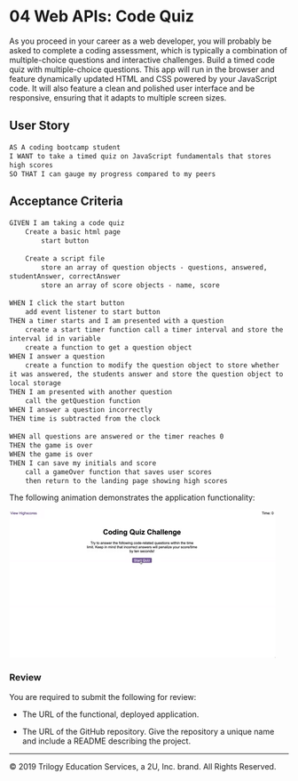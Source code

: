 # 04 Web APIs: Code Quiz

As you proceed in your career as a web developer, you will probably be asked to complete a coding assessment, which is typically a combination of multiple-choice questions and interactive challenges. Build a timed code quiz with multiple-choice questions. This app will run in the browser and feature dynamically updated HTML and CSS powered by your JavaScript code. It will also feature a clean and polished user interface and be responsive, ensuring that it adapts to multiple screen sizes.

## User Story

```
AS A coding bootcamp student
I WANT to take a timed quiz on JavaScript fundamentals that stores high scores
SO THAT I can gauge my progress compared to my peers
```

## Acceptance Criteria

```
GIVEN I am taking a code quiz
    Create a basic html page
        start button

    Create a script file
        store an array of question objects - questions, answered, studentAnswer, correctAnswer
        store an array of score objects - name, score

WHEN I click the start button
    add event listener to start button
THEN a timer starts and I am presented with a question
    create a start timer function call a timer interval and store the interval id in variable
    create a function to get a question object
WHEN I answer a question
    create a function to modify the question object to store whether it was answered, the students answer and store the question object to local storage
THEN I am presented with another question
    call the getQuestion function
WHEN I answer a question incorrectly
THEN time is subtracted from the clock

WHEN all questions are answered or the timer reaches 0
THEN the game is over
WHEN the game is over
THEN I can save my initials and score
    call a gameOver function that saves user scores
    then return to the landing page showing high scores
```

The following animation demonstrates the application functionality:

![code quiz](./Assets/04-web-apis-homework-demo.gif)

### Review

You are required to submit the following for review:

* The URL of the functional, deployed application.

* The URL of the GitHub repository. Give the repository a unique name and include a README describing the project.

- - -
© 2019 Trilogy Education Services, a 2U, Inc. brand. All Rights Reserved.
